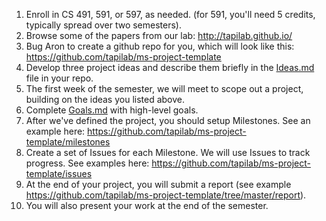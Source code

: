 1. Enroll in CS 491, 591, or 597, as needed. (for 591, you'll need 5 credits, typically spread over two semesters).
2. Browse some of the papers from our lab: <http://tapilab.github.io/>
3. Bug Aron to create a github repo for you, which will look like this: <https://github.com/tapilab/ms-project-template>
4. Develop three project ideas and describe them briefly in the [Ideas.md](docs/Ideas.md) file in your repo.
5. The first week of the semester, we will meet to scope out a project, building on the ideas you listed above.
6. Complete [Goals.md](Goals.md) with high-level goals.
6. After we've defined the project, you should setup Milestones. See an example here: <https://github.com/tapilab/ms-project-template/milestones>
7. Create a set of Issues for each Milestone. We will use Issues to track progress. See examples here: <https://github.com/tapilab/ms-project-template/issues>
8. At the end of your project, you will submit a report (see example <https://github.com/tapilab/ms-project-template/tree/master/report>). 
9. You will also present your work at the end of the semester.
